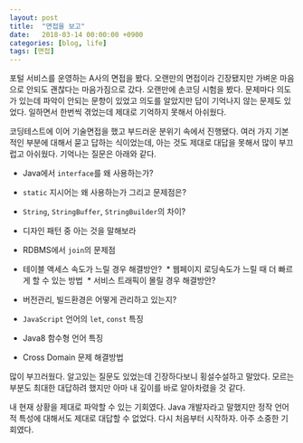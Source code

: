 ```yaml
---
layout: post
title:  "면접을 보고"
date:   2018-03-14 00:00:00 +0900
categories: [blog, life]
tags: [면접]
---
```

포털 서비스를 운영하는 A사의 면접을 봤다. 오랜만의 면접이라 긴장됐지만 가벼운 마음으로 안되도 괜찮다는 마음가짐으로 갔다. 오랜만에 손코딩 시험을 봤다. 문제마다 의도가 있는데 파악이 안되는 문항이 있었고 의도를 알았지만 답이 기억나지 않는 문제도 있었다. 일하면서 한번씩 겪었는데 제대로 기억하지 못해서 아쉬웠다.

코딩테스트에 이어 기술면접을 했고 부드러운 분위기 속에서 진행됐다. 여러 가지 기본적인 부분에 대해서 묻고 답하는 식이었는데, 아는 것도 제대로 대답을 못해서 많이 부끄럽고 아쉬웠다. 기억나는 질문은 아래와 같다.

  * Java에서 `interface`를 왜 사용하는가?
  * `static` 지시어는 왜 사용하는가 그리고 문제점은?
  * `String`, `StringBuffer`, `StringBuilder`의 차이?
  * 디자인 패턴 중 아는 것을 말해보라
  * RDBMS에서 `join`의 문제점
  * 테이블 액세스 속도가 느릴 경우 해결방안?
  * 웹페이지 로딩속도가 느릴 때 더 빠르게 할 수 있는 방법
  * 서비스 트래픽이 몰릴 경우 해결방안?
  * 버전관리, 빌드환경은 어떻게 관리하고 있는지?

  * `JavaScript` 언어의 `let`, `const` 특징
  * Java8 함수형 언어 특징
  * Cross Domain 문제 해결방법

많이 부끄러웠다. 알고있는 질문도 있었는데 긴장하다보니 횡설수설하고 말았다. 모르는 부분도 최대한 대답하려 했지만 아마 내 깊이를 바로 알아차렸을 것 같다.

내 현재 상황을 제대로 파악할 수 있는 기회였다. Java 개발자라고 말했지만 정작 언어적 특성에 대해서도 제대로 대답할 수 없었다. 다시 처음부터 시작하자. 아주 소중한 기회였다.
